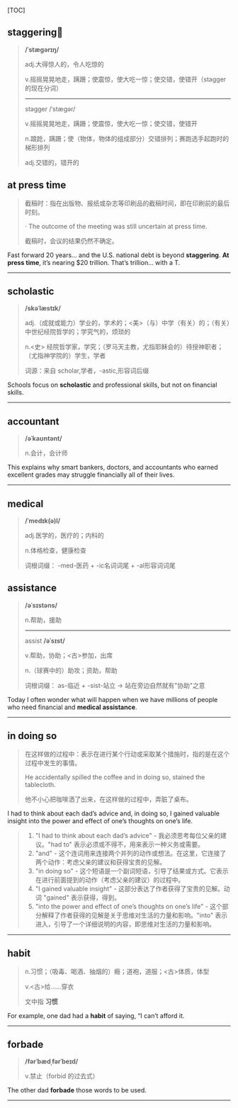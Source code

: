 [TOC]

## staggering🚩

> **/ˈstæɡərɪŋ/**
>
> adj.大得惊人的，令人吃惊的
>
> v.摇摇晃晃地走，蹒跚；使震惊，使大吃一惊；使交错，使错开（stagger 的现在分词）
>
> ---
>
> stagger  /ˈstæɡər/
>
> v.摇摇晃晃地走，蹒跚；使震惊，使大吃一惊；使交错，使错开
>
> n.踉跄，蹒跚；使（物体，物体的组成部分）交错排列；赛跑选手起跑时的梯形排列
>
> adj.交错的，错开的

## at press time

> 截稿时：指在出版物、报纸或杂志等印刷品的截稿时间，即在印刷前的最后时刻。
>
> · The outcome of the meeting was still uncertain at press time.
>
> 截稿时，会议的结果仍然不确定。

Fast forward 20 years… and the U.S. national debt is beyond **staggering**. **At press time**, it’s nearing $20 trillion. That’s trillion… with a T.

---

## scholastic

> **/skəˈlæstɪk/**
>
> adj.（成就或能力）学业的，学术的；<美>（与）中学（有关）的；（有关）中世纪经院哲学的；学究气的，烦琐的
>
> n.<史> 经院哲学家，学究；（罗马天主教，尤指耶稣会的）待授神职者；（尤指神学院的）学生，学者
>
> 词源：来自 scholar,学者，-astic,形容词后缀

Schools focus on **scholastic** and professional skills, but not on financial skills.

---

## accountant

> **/əˈkaʊntənt/**
>
> n.会计，会计师

This explains why smart bankers, doctors, and accountants who earned excellent grades may struggle financially all of their lives.

---

## medical

> **/ˈmedɪk(ə)l/**
>
> adj.医学的，医疗的；内科的
>
> n.体格检查，健康检查
>
> 词根词缀： -med-医药 + -ic名词词尾 + -al形容词词尾

## assistance

> **/əˈsɪstəns/**
>
> n.帮助，援助
>
> ---
>
> assist **/əˈsɪst/**
>
> v.帮助，协助；<古>参加，出席
>
> n.（球赛中的）助攻；资助，帮助
>
> 词根词缀： as-临近 + -sist-站立 → 站在旁边自然就有"协助"之意

Today I often wonder what will happen when we have millions of people who need financial and **medical assistance**.

---

## in doing so

> 在这样做的过程中：表示在进行某个行动或采取某个措施时，指的是在这个过程中发生的事情。
>
> He accidentally spilled the coffee and in doing so, stained the tablecloth.
>
> 他不小心把咖啡洒了出来，在这样做的过程中，弄脏了桌布。

I had to think about each dad’s advice and, in doing so, I gained valuable insight into the power and effect of one’s thoughts on one’s life. 

> 1. "I had to think about each dad’s advice" - 我必须思考每位父亲的建议。"had to" 表示必须或不得不，用来表示一种义务或需要。
> 2. "and" - 这个连词用来连接两个并列的动作或想法。在这里，它连接了两个动作：考虑父亲的建议和获得宝贵的见解。
> 3. "in doing so" - 这个短语是一个副词短语，引导了结果或方式。它表示在进行前面提到的动作（考虑父亲的建议）的过程中。
> 4. "I gained valuable insight" - 这部分表达了作者获得了宝贵的见解。动词 "gained" 表示获得，得到。
> 5. "into the power and effect of one’s thoughts on one’s life" - 这个部分解释了作者获得的见解是关于思维对生活的力量和影响。"into" 表示进入，引导了一个详细说明的内容，即思维对生活的力量和影响。

---

## habit

> n.习惯；（吸毒、喝酒、抽烟的）瘾；道袍，道服；<古>体质，体型
>
> v.<古>给……穿衣
>
> 文中指 **习惯**

For example, one dad had a **habit** of saying, “I can’t afford it.

---

## forbade

> **/fərˈbædˌfərˈbeɪd/**
>
> v.禁止（forbid 的过去式）

The other dad **forbade** those words to be used.

---

## 